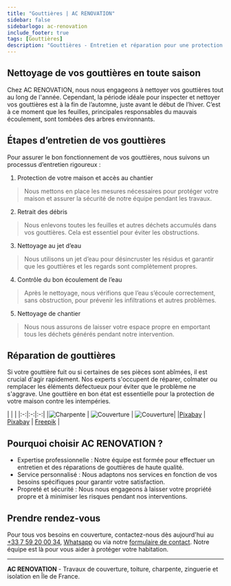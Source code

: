 ```yaml
---
title: "Gouttières | AC RENOVATION"
sidebar: false
sidebarlogo: ac-renovation
include_footer: true
tags: [Gouttières]
description: "Gouttières - Entretien et réparation pour une protection efficace de votre maison"
---
```


## Nettoyage de vos gouttières en toute saison

Chez AC RENOVATION, nous nous engageons à nettoyer vos gouttières tout au long de l'année. Cependant, la période idéale pour inspecter et nettoyer vos gouttières est à la fin de l’automne, juste avant le début de l’hiver. C’est à ce moment que les feuilles, principales responsables du mauvais écoulement, sont tombées des arbres environnants.

## Étapes d’entretien de vos gouttières

Pour assurer le bon fonctionnement de vos gouttières, nous suivons un processus d’entretien rigoureux :

1. Protection de votre maison et accès au chantier
> Nous mettons en place les mesures nécessaires pour protéger votre maison et assurer la sécurité de notre équipe pendant les travaux.

2. Retrait des débris
> Nous enlevons toutes les feuilles et autres déchets accumulés dans vos gouttières. Cela est essentiel pour éviter les obstructions.

3. Nettoyage au jet d’eau
> Nous utilisons un jet d’eau pour désincruster les résidus et garantir que les gouttières et les regards sont complètement propres.

4. Contrôle du bon écoulement de l’eau
> Après le nettoyage, nous vérifions que l’eau s’écoule correctement, sans obstruction, pour prévenir les infiltrations et autres problèmes.

5. Nettoyage de chantier
> Nous nous assurons de laisser votre espace propre en emportant tous les déchets générés pendant notre intervention.

## Réparation de gouttières

Si votre gouttière fuit ou si certaines de ses pièces sont abîmées, il est crucial d'agir rapidement. Nos experts s'occupent de réparer, colmater ou remplacer les éléments défectueux pour éviter que le problème ne s'aggrave. Une gouttière en bon état est essentielle pour la protection de votre maison contre les intempéries.

| | |
|:-:|:-:|:-:|
|![Charpente](/images/illustrations/images/ac-renovation-gouttieres-1.jpg) | ![Couverture](/images/illustrations/images/ac-renovation-couverture-2.jpg) | ![Couverture](/images/illustrations/images/ac-renovation-couverture-1.jpg)|
|<a href="https://pixabay.com/fr//?utm_source=link-attribution&utm_medium=referral&utm_campaign=image&utm_content=2434467">Pixabay</a> | <a href="https://pixabay.com/fr//?utm_source=link-attribution&utm_medium=referral&utm_campaign=image&utm_content=2587752">Pixabay</a> | <a href="https://fr.freepik.com/photos-gratuite/plan-rapproche-faible-angle-vertical-du-toit-noir-immeuble_9931749.htm#fromView=search&page=1&position=1&uuid=eaa056e6-592d-4784-86fd-33d985a4861b">Freepik</a> |


## Pourquoi choisir AC RENOVATION ?

- Expertise professionnelle : Notre équipe est formée pour effectuer un entretien et des réparations de gouttières de haute qualité.
- Service personnalisé : Nous adaptons nos services en fonction de vos besoins spécifiques pour garantir votre satisfaction.
- Propreté et sécurité : Nous nous engageons à laisser votre propriété propre et à minimiser les risques pendant nos interventions.

## Prendre rendez-vous

Pour tous vos besoins en couverture, contactez-nous dès aujourd'hui au [+33 7 59 20 00 34](tel:+33759200034), [Whatsapp](https://wa.me/33759200034) ou via notre [formulaire de contact](../index.html#contact). Notre équipe est là pour vous aider à protéger votre habitation.

---

**AC RENOVATION** - Travaux de couverture, toiture, charpente, zinguerie et isolation en Île de France.
